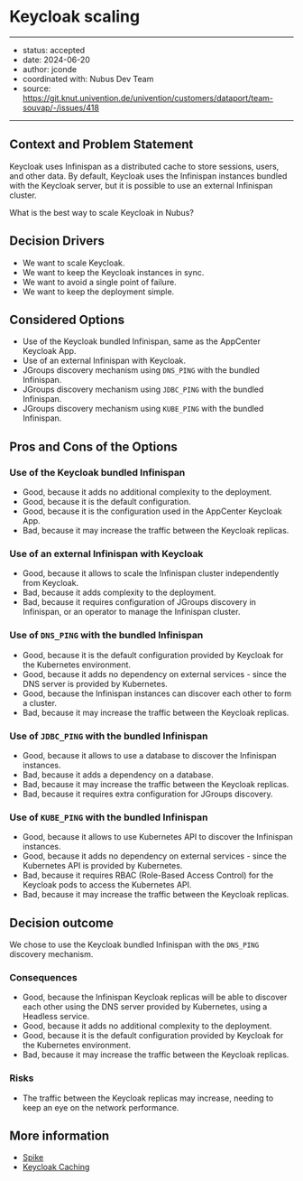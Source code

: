 # Keycloak scaling

---

- status: accepted
- date: 2024-06-20
- author: jconde
- coordinated with: Nubus Dev Team
- source: https://git.knut.univention.de/univention/customers/dataport/team-souvap/-/issues/418

---

## Context and Problem Statement

Keycloak uses Infinispan as a distributed cache to store sessions, users, and other data.
By default, Keycloak uses the Infinispan instances bundled with the Keycloak server,
but it is possible to use an external Infinispan cluster.

What is the best way to scale Keycloak in Nubus?

## Decision Drivers

- We want to scale Keycloak.
- We want to keep the Keycloak instances in sync.
- We want to avoid a single point of failure.
- We want to keep the deployment simple.

## Considered Options

- Use of the Keycloak bundled Infinispan, same as the AppCenter Keycloak App.
- Use of an external Infinispan with Keycloak.
- JGroups discovery mechanism using `DNS_PING` with the bundled Infinispan.
- JGroups discovery mechanism using `JDBC_PING` with the bundled Infinispan.
- JGroups discovery mechanism using `KUBE_PING` with the bundled Infinispan.

## Pros and Cons of the Options

### Use of the Keycloak bundled Infinispan

- Good, because it adds no additional complexity to the deployment.
- Good, because it is the default configuration.
- Good, because it is the configuration used in the AppCenter Keycloak App.
- Bad, because it may increase the traffic between the Keycloak replicas.

### Use of an external Infinispan with Keycloak

- Good, because it allows to scale the Infinispan cluster independently from Keycloak.
- Bad, because it adds complexity to the deployment.
- Bad, because it requires configuration of JGroups discovery in Infinispan, or an operator to manage the Infinispan cluster.

### Use of `DNS_PING` with the bundled Infinispan

- Good, because it is the default configuration provided by Keycloak for the Kubernetes environment.
- Good, because it adds no dependency on external services - since the DNS server is provided by Kubernetes.
- Good, because the Infinispan instances can discover each other to form a cluster.
- Bad, because it may increase the traffic between the Keycloak replicas.

### Use of `JDBC_PING` with the bundled Infinispan

- Good, because it allows to use a database to discover the Infinispan instances.
- Bad, because it adds a dependency on a database.
- Bad, because it may increase the traffic between the Keycloak replicas.
- Bad, because it requires extra configuration for JGroups discovery.

### Use of `KUBE_PING` with the bundled Infinispan

- Good, because it allows to use Kubernetes API to discover the Infinispan instances.
- Good, because it adds no dependency on external services - since the Kubernetes API is provided by Kubernetes.
- Bad, because it requires RBAC (Role-Based Access Control) for the Keycloak pods to access the Kubernetes API.
- Bad, because it may increase the traffic between the Keycloak replicas.

## Decision outcome

We chose to use the Keycloak bundled Infinispan with the `DNS_PING` discovery mechanism.

### Consequences

- Good, because the Infinispan Keycloak replicas will be able to discover each other using the DNS server provided by Kubernetes, using a Headless service.
- Good, because it adds no additional complexity to the deployment.
- Good, because it is the default configuration provided by Keycloak for the Kubernetes environment.
- Bad, because it may increase the traffic between the Keycloak replicas.

### Risks

- The traffic between the Keycloak replicas may increase, needing to keep an eye on the network performance.

## More information

- [Spike](https://git.knut.univention.de/univention/customers/dataport/team-souvap/-/issues/418)
- [Keycloak Caching](https://www.keycloak.org/server/caching)
